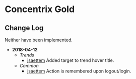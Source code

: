 # Concentrix Gold
## Change Log

Neither have been implemented.
- **2018-04-12**
	- *Trends*
		- [jsaettem]() Added target to trend hover title.
	- *Common*
		- [jsaettem]() Action is remembered upon logout/login.
